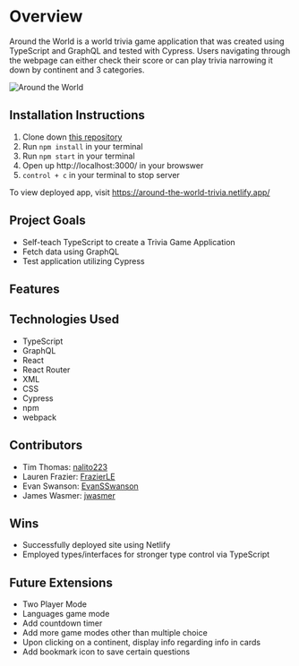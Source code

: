 # Overview
Around the World is a world trivia game application that was created using TypeScript and GraphQL and tested with Cypress. Users navigating through the webpage can either check their score or can play trivia narrowing it down by continent and 3 categories.

![Around the World](https://media.giphy.com/media/l3rlwVSPvDYkszLyaJ/giphy.gif)

## Installation Instructions
1. Clone down [this repository]('https://github.com/jwasmer/trivia')
1. Run `npm install` in your terminal
1. Run `npm start` in your terminal
1. Open up http://localhost:3000/ in your browswer
1. `control + c` in your terminal to stop server

To view deployed app, visit https://around-the-world-trivia.netlify.app/

## Project Goals
 * Self-teach TypeScript to create a Trivia Game Application
 * Fetch data using GraphQL
 * Test application utilizing Cypress

 ## Features

## Technologies Used
* TypeScript
* GraphQL
* React
* React Router
* XML
* CSS
* Cypress
* npm
* webpack

## Contributors 
* Tim Thomas: [nalito223]('https://github.com/nalito223/')
* Lauren Frazier: [FrazierLE]('https://github.com/FrazierLE')
* Evan Swanson: [EvanSSwanson]('https://github.com/EvanSSwanson')
* James Wasmer: [jwasmer]('https://github.com/jwasmer')

## Wins
* Successfully deployed site using Netlify
* Employed types/interfaces for stronger type control via TypeScript

## Future Extensions
* Two Player Mode
* Languages game mode
* Add countdown timer
* Add more game modes other than multiple choice 
* Upon clicking on a continent, display info regarding info in cards 
* Add bookmark icon to save certain questions 



